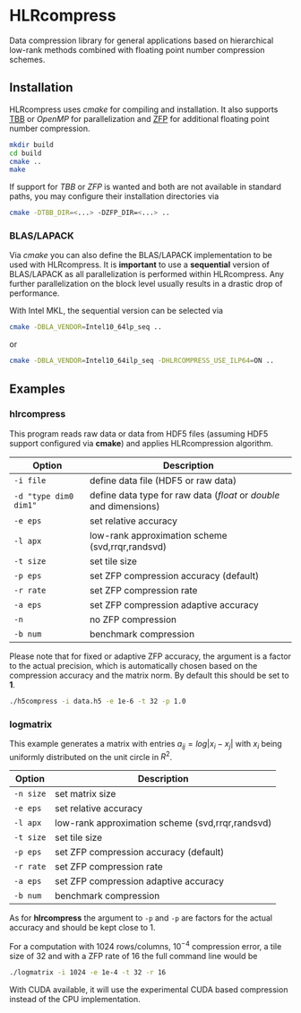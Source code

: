 HLRcompress
===========

Data compression library for general applications based on hierarchical low-rank 
methods combined with floating point number compression schemes.

## Installation

HLRcompress uses *cmake* for compiling and installation. It also supports
[TBB](https://threadingbuildingblocks.org) or *OpenMP* for parallelization
and [ZFP](https://zfp.io) for additional floating point number compression.

```sh
mkdir build
cd build
cmake ..
make
```

If support for *TBB* or *ZFP* is wanted and both are not available in standard paths, you
may configure their installation directories via

```sh
cmake -DTBB_DIR=<...> -DZFP_DIR=<...> ..
```

### BLAS/LAPACK

Via *cmake* you can also define the BLAS/LAPACK implementation to be used with
HLRcompress. It is **important** to use a **sequential** version of BLAS/LAPACK as all
parallelization is performed within HLRcompress. Any further parallelization on the block
level usually results in a drastic drop of performance.

With Intel MKL, the sequential version can be selected via

```sh
cmake -DBLA_VENDOR=Intel10_64lp_seq ..
```

or

```sh
cmake -DBLA_VENDOR=Intel10_64ilp_seq -DHLRCOMPRESS_USE_ILP64=ON ..
```

## Examples

### hlrcompress

This program reads raw data or data from HDF5 files (assuming HDF5 support configured via **cmake**) and applies
HLRcompression algorithm.

| Option               | Description          |
|----------------------|----------------------|
| `-i file`            | define data file (HDF5 or raw data) |
| `-d "type dim0 dim1"`| define data type for raw data (*float* or *double* and dimensions) |
| `-e eps`             | set relative accuracy |
| `-l apx`             | low-rank approximation scheme (svd,rrqr,randsvd) |
| `-t size`            | set tile size |
| `-p eps`             | set ZFP compression accuracy (default) |
| `-r rate`            | set ZFP compression rate |
| `-a eps`             | set ZFP compression adaptive accuracy |
| `-n`                 | no ZFP compression |
| `-b num`             | benchmark compression |
  
Please note that for fixed or adaptive ZFP accuracy, the argument is a factor to the actual precision, 
which is automatically chosen based on the compression accuracy and the matrix norm. By default this 
should be set to **1**.

```sh
./h5compress -i data.h5 -e 1e-6 -t 32 -p 1.0
```

### logmatrix

This example generates a matrix with entries $`a_{ij} = log |x_i - x_j|`$ with $`x_i`$ being
uniformly distributed on the unit circle in $`R^2`$.

| Option    | Description          |
|-----------|----------------------|
| `-n size` | set matrix size |
| `-e eps`  | set relative accuracy |
| `-l apx`  | low-rank approximation scheme (svd,rrqr,randsvd) |
| `-t size` | set tile size |
| `-p eps`  | set ZFP compression accuracy (default) |
| `-r rate` | set ZFP compression rate |
| `-a eps`  | set ZFP compression adaptive accuracy |
| `-b num`  | benchmark compression |

As for **hlrcompress** the argument to `-p` and `-p` are factors for the actual accuracy
and should be kept close to 1.

For a computation with 1024 rows/columns, $`10^{-4}`$ compression error, a tile size of 32
and with a ZFP rate of 16 the full command line would be

```sh
./logmatrix -i 1024 -e 1e-4 -t 32 -r 16
```

With CUDA available, it will use the experimental CUDA based compression instead of the
CPU implementation.

